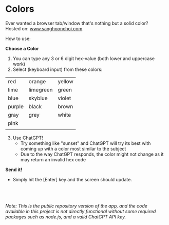 # Colors

Ever wanted a browser tab/window that's nothing but a solid color?\
 Hosted on: www.sanghoonchoi.com
 
How to use:

**Choose a Color**
1. You can type any 3 or 6 digit hex-value (both lower and uppercase work)
2. Select (keyboard input) from these colors:

|        |           |        |
| ------ | --------- | ------ |
| red    | orange    | yellow |
| lime   | limegreen | green  |
| blue   | skyblue   | violet |
| purple | black     | brown  |
| gray   | grey      | white  |
| pink   |           |        |
|        |           |        |

3. Use ChatGPT!
   - Try something like "sunset" and ChatGPT will try its best with coming up with a color most similar to the subject
   - Due to the way ChatGPT responds, the color might not change as it may return an invalid hex code


**Send it!**
- Simply hit the [Enter] key and the screen should update.
<br /><br /><br /><br />

_Note: This is the public repository version of the app, and the code available in this project is not directly functional without some required packages such as node.js, and a valid ChatGPT API key._
